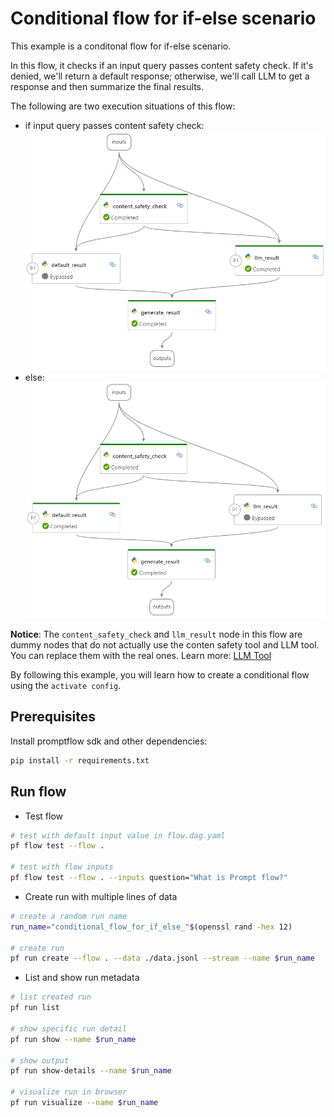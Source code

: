 # Conditional flow for if-else scenario

This example is a conditonal flow for if-else scenario.

In this flow, it checks if an input query passes content safety check. If it's denied, we'll return a default response; otherwise, we'll call LLM to get a response and then summarize the final results.

The following are two execution situations of this flow:
- if input query passes content safety check:
  ![content_safety_check_passed](content_safety_check_passed.png)
- else:
  ![content_safety_check_failed](content_safety_check_failed.png)

**Notice**: The `content_safety_check` and `llm_result` node in this flow are dummy nodes that do not actually use the conten safety tool and LLM tool. You can replace them with the real ones. Learn more: [LLM Tool](https://microsoft.github.io/promptflow/reference/tools-reference/llm-tool.html)

By following this example, you will learn how to create a conditional flow using the `activate config`.

## Prerequisites

Install promptflow sdk and other dependencies:
```bash
pip install -r requirements.txt
```

## Run flow

- Test flow
```bash
# test with default input value in flow.dag.yaml
pf flow test --flow .

# test with flow inputs
pf flow test --flow . --inputs question="What is Prompt flow?"
```

- Create run with multiple lines of data
```bash
# create a random run name
run_name="conditional_flow_for_if_else_"$(openssl rand -hex 12)

# create run
pf run create --flow . --data ./data.jsonl --stream --name $run_name
```

- List and show run metadata
```bash
# list created run
pf run list

# show specific run detail
pf run show --name $run_name

# show output
pf run show-details --name $run_name

# visualize run in browser
pf run visualize --name $run_name
```
